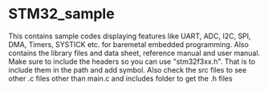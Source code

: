 # STM32_sample
This contains sample codes displaying features like UART, ADC, I2C, SPI, DMA, Timers, SYSTICK etc. for baremetal embedded programming. Also contains the library files and data sheet, reference manual and user manual.
Make sure to include the headers so you can use "stm32f3xx.h". That is to include them in the path and add symbol.
Also check the src files to see other .c files other than main.c and includes folder to get the .h files
